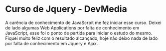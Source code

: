# Curso de Jquery - DevMedia
A carência de conhecimento de JavaScrpit me fez iniciar esse curso. Deixei de lado algumas Web Applications por falta de conhecimento em JavaScript, esse foi o ponto de partida para iniciar o estudo do mesmo. Fiquei muito feliz com o resultado alcançado, hoje não deixo nada de lado por falta de conhecimento em Jquery e Ajax.
